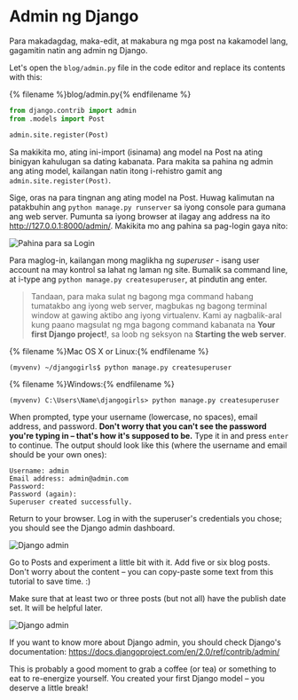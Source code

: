 # Admin ng Django

Para makadagdag, maka-edit, at makabura ng mga post na kakamodel lang, gagamitin natin ang admin ng Django.

Let's open the `blog/admin.py` file in the code editor and replace its contents with this:

{% filename %}blog/admin.py{% endfilename %}

```python
from django.contrib import admin
from .models import Post

admin.site.register(Post)
```

Sa makikita mo, ating ini-import (isinama) ang model na Post na ating binigyan kahulugan sa dating kabanata. Para makita sa pahina ng admin ang ating model, kailangan natin itong i-rehistro gamit ang `admin.site.register(Post)`.

Sige, oras na para tingnan ang ating model na Post. Huwag kalimutan na patakbuhin ang `python manage.py runserver` sa iyong console para gumana ang web server. Pumunta sa iyong browser at ilagay ang address na ito http://127.0.0.1:8000/admin/. Makikita mo ang pahina sa pag-login gaya nito:

![Pahina para sa Login](images/login_page2.png)

Para maglog-in, kailangan mong maglikha ng *superuser* - isang user account na may kontrol sa lahat ng laman ng site. Bumalik sa command line, at i-type ang `python manage.py createsuperuser`, at pindutin ang enter.

> Tandaan, para maka sulat ng bagong mga command habang tumatakbo ang iyong web server, magbukas ng bagong terminal window at gawing aktibo ang iyong virtualenv. Kami ay nagbalik-aral kung paano magsulat ng mga bagong command kabanata na **Your first Django project!**, sa loob ng seksyon na **Starting the web server**.

{% filename %}Mac OS X or Linux:{% endfilename %}

    (myvenv) ~/djangogirls$ python manage.py createsuperuser
    

{% filename %}Windows:{% endfilename %}

    (myvenv) C:\Users\Name\djangogirls> python manage.py createsuperuser
    

When prompted, type your username (lowercase, no spaces), email address, and password. **Don't worry that you can't see the password you're typing in – that's how it's supposed to be.** Type it in and press `enter` to continue. The output should look like this (where the username and email should be your own ones):

    Username: admin
    Email address: admin@admin.com
    Password:
    Password (again):
    Superuser created successfully.
    

Return to your browser. Log in with the superuser's credentials you chose; you should see the Django admin dashboard.

![Django admin](images/django_admin3.png)

Go to Posts and experiment a little bit with it. Add five or six blog posts. Don't worry about the content – you can copy-paste some text from this tutorial to save time. :)

Make sure that at least two or three posts (but not all) have the publish date set. It will be helpful later.

![Django admin](images/edit_post3.png)

If you want to know more about Django admin, you should check Django's documentation: https://docs.djangoproject.com/en/2.0/ref/contrib/admin/

This is probably a good moment to grab a coffee (or tea) or something to eat to re-energize yourself. You created your first Django model – you deserve a little break!